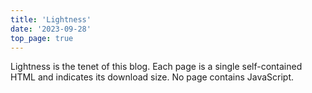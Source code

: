 ```yaml
---
title: 'Lightness'
date: '2023-09-28'
top_page: true
---
```


Lightness is the tenet of this blog. Each page is a single self-contained HTML and indicates its download size. No page contains JavaScript. 